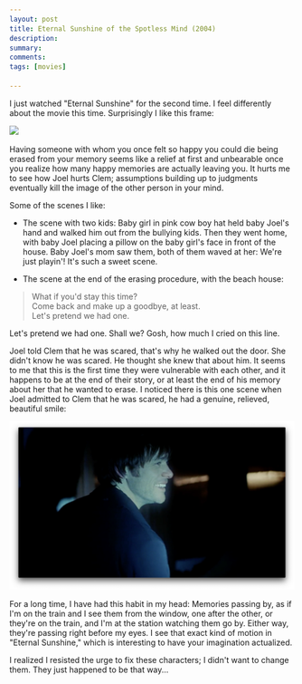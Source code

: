 ```yaml
---
layout: post
title: Eternal Sunshine of the Spotless Mind (2004)
description: 
summary:  
comments: 
tags: [movies]

---
```


I just watched "Eternal Sunshine" for the second time. I feel differently about the movie this time. Surprisingly I like this frame: 

<img src="../assets/images/eternal-sunshine-2.png" />

Having someone with whom you once felt so happy you could die being erased from your memory seems like a relief at first and unbearable once you realize how many happy memories are actually leaving you. It hurts me to see how Joel hurts Clem; assumptions building up to judgments eventually kill the image of the other person in your mind.

Some of the scenes I like:

- The scene with two kids: Baby girl in pink cow boy hat held baby Joel's hand and walked him out from the bullying kids. Then they went home, with baby Joel placing a pillow on the baby girl's face in front of the house. Baby Joel's mom saw them, both of them waved at her: We're just playin'! It's such a sweet scene.

- The scene at the end of the erasing procedure, with the beach house: 

> What if you'd stay this time? <br>Come back and make up a goodbye, at least. <br> Let's pretend we had one.

Let's pretend we had one. Shall we? Gosh, how much I cried on this line.

Joel told Clem that he was scared, that's why he walked out the door. She didn't know he was scared. He thought she knew that about him. It seems to me that this is the first time they were vulnerable with each other, and it happens to be at the end of their story, or at least the end of his memory about her that he wanted to erase. I noticed there is this one scene when Joel admitted to Clem that he was scared, he had a genuine, relieved, beautiful smile:

<img src="../assets/images/eternal-sunshine-1.png" />

For a long time, I have had this habit in my head: Memories passing by, as if I'm on the train and I see them from the window, one after the other, or they're on the train, and I'm at the station watching them go by. Either way, they're passing right before my eyes. I see that exact kind of motion in "Eternal Sunshine," which is interesting to have your imagination actualized.

I realized I resisted the urge to fix these characters; I didn't want to change them. They just happened to be that way... 